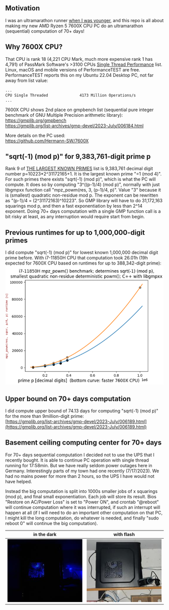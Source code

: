 ## Motivation

I was an ultramarathon runner [when I was younger](https://statistik.d-u-v.org/getresultperson.php?runner=2493&Language=EN), and this repo is all about making my new AMD Ryzen 5 7600X CPU PC do an ultramarathon (sequential) computation of 70+ days!  

## Why 7600X CPU?
That CPU is rank 18 (4,221 CPU Mark, much more expensive rank 1 has 4,791) of PassMark Software's >3100 CPUs [Single Thread Performance](https://www.cpubenchmark.net/singleThread.html) list. Linux, macOS and mobile versions of PerformanceTEST are free. PerformanceTEST reports this on my Ubuntu 22.04 Desktop PC, not far away from list value:
```
...
CPU Single Threaded              4173 Million Operations/s
...
```

7600X CPU shows 2nd place on gmpbench list (sequential pure integer benchmark of GNU Multiple Precision arithmetic library):  
https://gmplib.org/gmpbench  
https://gmplib.org/list-archives/gmp-devel/2023-July/006184.html

More details on the PC used:  
https://github.com/Hermann-SW/7600X

## "sqrt(-1) (mod p)" for 9,383,761-digit prime p

Rank 9 of [THE LARGEST KNOWN PRIMES](https://t5k.org/primes/lists/all.txt) list is 9,383,761 decimal digit number p=10223\*2^31172165+1. It is the largest known prime "=1 (mod 4)". For such primes there exists "sqrt(-1) (mod p)", which is what the PC will compute. It does so by computing "3^((p-1)/4) (mod p)", normally with just libgmpxx function call "mpz_powm(res, 3, (p-1)/4, p)". Value "3" because it is (smallest) quadratic non-residue mod p. The exponent can be rewritten as "(p-1)/4 = (2^31172163)^10223". So GMP library will have to do 31,172,163 squarings mod p, and then a fast exponentiation by less than 2^14 exponent. Doing 70+ days computation with a single GMP function call is a bit risky at least, as any interruption would require start from begin.

## Previous runtimes for up to 1,000,000-digit primes

I did compute "sqrt(-1) (mod p)" for lowest known 1,000,000 decimal digit prime before. With i7-11850H CPU that computation took 26.01h (19h expected for 7600X CPU based on runtimes for up to 388,342-digit prime):  
![sqrtm1___.png](sqrtm1___.png)

## Upper bound on 70+ days computation

I did compute upper bound of 74.13 days for computing "sqrt(-1) (mod p)" for the more than 9million-digit prime:  
[https://gmplib.org/list-archives/gmp-devel/2023-July/006189.html](https://gmplib.org/list-archives/gmp-devel/2023-July/006189.html)

## Basement ceiling computing center for 70+ days

For 70+ days sequential computation I decided not to use the UPS that I recently bought. It is able to continue PC operation with single thread running for 17:58min. But we have really seldom power outages here in Germany. Interestingly parts of my town had one recently (7/17/2023). We had no mains power for more than 2 hours, so the UPS I have would not have helped.

Instead the big computation is split into 1000s smaller jobs of x squarings (mod p), and final small exponentiation. Each job will store its result. Bios "Restore on AC/Power Loss" is set to "Power ON", and crontab "@reboot" will continue computation where it was interrupted, if such an interrupt will happen at all (if I will need to do an important other computation on that PC, I might kill the long computation, do whatever is needed, and finally "sudo reboot 0" will continue the big computation).

|in the dark|with flash|
|-----------|----------|
|![in the dark](20230717_214249.part.10%25.jpg)|![with flash](20230717_214236.part.10%25.jpg)|
